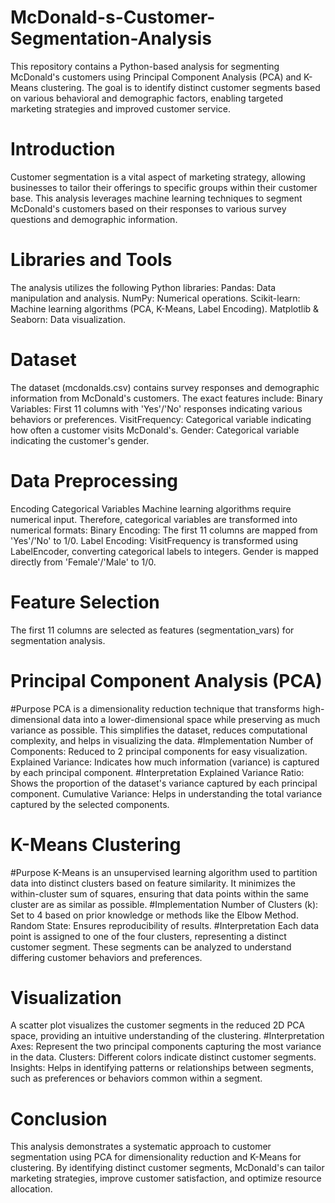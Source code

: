 # McDonald-s-Customer-Segmentation-Analysis
This repository contains a Python-based analysis for segmenting McDonald's customers using Principal Component Analysis (PCA) and K-Means clustering. The goal is to identify distinct customer segments based on various behavioral and demographic factors, enabling targeted marketing strategies and improved customer service.
# Introduction
Customer segmentation is a vital aspect of marketing strategy, allowing businesses to tailor their offerings to specific groups within their customer base. This analysis leverages machine learning techniques to segment McDonald's customers based on their responses to various survey questions and demographic information.
# Libraries and Tools
The analysis utilizes the following Python libraries:
Pandas: Data manipulation and analysis.
NumPy: Numerical operations.
Scikit-learn: Machine learning algorithms (PCA, K-Means, Label Encoding).
Matplotlib & Seaborn: Data visualization.
# Dataset
The dataset (mcdonalds.csv) contains survey responses and demographic information from McDonald's customers. The exact features include:
Binary Variables: First 11 columns with 'Yes'/'No' responses indicating various behaviors or preferences.
VisitFrequency: Categorical variable indicating how often a customer visits McDonald's.
Gender: Categorical variable indicating the customer's gender.
# Data Preprocessing
Encoding Categorical Variables
Machine learning algorithms require numerical input. Therefore, categorical variables are transformed into numerical formats:
Binary Encoding: The first 11 columns are mapped from 'Yes'/'No' to 1/0.
Label Encoding:
VisitFrequency is transformed using LabelEncoder, converting categorical labels to integers.
Gender is mapped directly from 'Female'/'Male' to 1/0.
# Feature Selection
The first 11 columns are selected as features (segmentation_vars) for segmentation analysis.
# Principal Component Analysis (PCA)
#Purpose
PCA is a dimensionality reduction technique that transforms high-dimensional data into a lower-dimensional space while preserving as much variance as possible. This simplifies the dataset, reduces computational complexity, and helps in visualizing the data.
#Implementation
Number of Components: Reduced to 2 principal components for easy visualization.
Explained Variance: Indicates how much information (variance) is captured by each principal component.
#Interpretation
Explained Variance Ratio: Shows the proportion of the dataset's variance captured by each principal component.
Cumulative Variance: Helps in understanding the total variance captured by the selected components.
# K-Means Clustering
#Purpose
K-Means is an unsupervised learning algorithm used to partition data into distinct clusters based on feature similarity. It minimizes the within-cluster sum of squares, ensuring that data points within the same cluster are as similar as possible.
#Implementation
Number of Clusters (k): Set to 4 based on prior knowledge or methods like the Elbow Method.
Random State: Ensures reproducibility of results.
#Interpretation
Each data point is assigned to one of the four clusters, representing a distinct customer segment. These segments can be analyzed to understand differing customer behaviors and preferences.
# Visualization
A scatter plot visualizes the customer segments in the reduced 2D PCA space, providing an intuitive understanding of the clustering.
#Interpretation
Axes: Represent the two principal components capturing the most variance in the data.
Clusters: Different colors indicate distinct customer segments.
Insights: Helps in identifying patterns or relationships between segments, such as preferences or behaviors common within a segment.
# Conclusion
This analysis demonstrates a systematic approach to customer segmentation using PCA for dimensionality reduction and K-Means for clustering. By identifying distinct customer segments, McDonald's can tailor marketing strategies, improve customer satisfaction, and optimize resource allocation.
